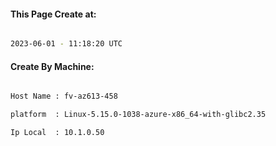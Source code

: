 
   
#### This Page Create at:

```bash

2023-06-01 - 11:18:20 UTC

```

#### Create By Machine:

```bash

Host Name : fv-az613-458

platform  : Linux-5.15.0-1038-azure-x86_64-with-glibc2.35

Ip Local  : 10.1.0.50

```

